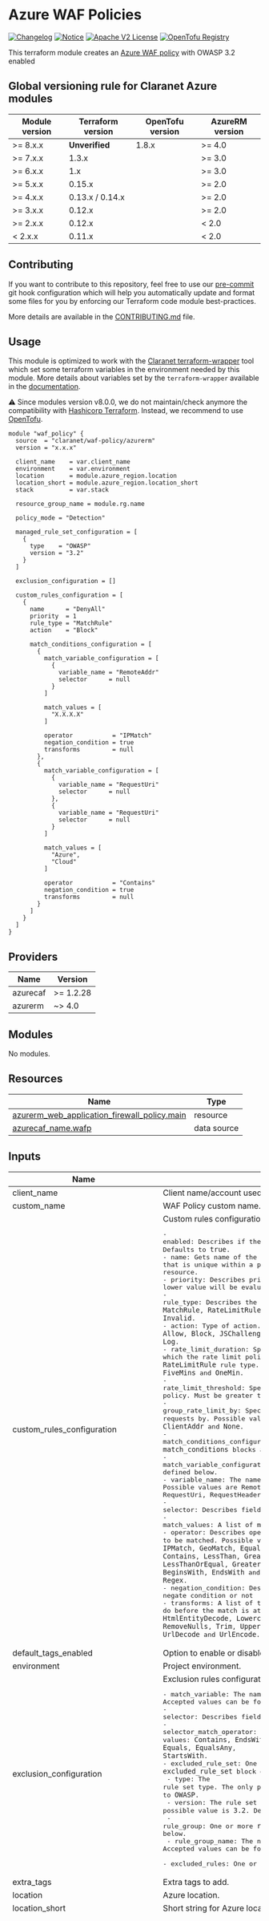 # Azure WAF Policies
[![Changelog](https://img.shields.io/badge/changelog-release-green.svg)](CHANGELOG.md) [![Notice](https://img.shields.io/badge/notice-copyright-blue.svg)](NOTICE) [![Apache V2 License](https://img.shields.io/badge/license-Apache%20V2-orange.svg)](LICENSE) [![OpenTofu Registry](https://img.shields.io/badge/opentofu-registry-yellow.svg)](https://search.opentofu.org/module/claranet/waf-policy/azurerm/latest)

This terraform module creates an [Azure WAF policy](https://learn.microsoft.com/en-us/azure/web-application-firewall/ag/policy-overview) with OWASP 3.2 enabled

<!-- BEGIN_TF_DOCS -->
## Global versioning rule for Claranet Azure modules

| Module version | Terraform version | OpenTofu version | AzureRM version |
| -------------- | ----------------- | ---------------- | --------------- |
| >= 8.x.x       | **Unverified**    | 1.8.x            | >= 4.0          |
| >= 7.x.x       | 1.3.x             |                  | >= 3.0          |
| >= 6.x.x       | 1.x               |                  | >= 3.0          |
| >= 5.x.x       | 0.15.x            |                  | >= 2.0          |
| >= 4.x.x       | 0.13.x / 0.14.x   |                  | >= 2.0          |
| >= 3.x.x       | 0.12.x            |                  | >= 2.0          |
| >= 2.x.x       | 0.12.x            |                  | < 2.0           |
| <  2.x.x       | 0.11.x            |                  | < 2.0           |

## Contributing

If you want to contribute to this repository, feel free to use our [pre-commit](https://pre-commit.com/) git hook configuration
which will help you automatically update and format some files for you by enforcing our Terraform code module best-practices.

More details are available in the [CONTRIBUTING.md](./CONTRIBUTING.md#pull-request-process) file.

## Usage

This module is optimized to work with the [Claranet terraform-wrapper](https://github.com/claranet/terraform-wrapper) tool
which set some terraform variables in the environment needed by this module.
More details about variables set by the `terraform-wrapper` available in the [documentation](https://github.com/claranet/terraform-wrapper#environment).

⚠️ Since modules version v8.0.0, we do not maintain/check anymore the compatibility with
[Hashicorp Terraform](https://github.com/hashicorp/terraform/). Instead, we recommend to use [OpenTofu](https://github.com/opentofu/opentofu/).

```hcl
module "waf_policy" {
  source  = "claranet/waf-policy/azurerm"
  version = "x.x.x"

  client_name    = var.client_name
  environment    = var.environment
  location       = module.azure_region.location
  location_short = module.azure_region.location_short
  stack          = var.stack

  resource_group_name = module.rg.name

  policy_mode = "Detection"

  managed_rule_set_configuration = [
    {
      type    = "OWASP"
      version = "3.2"
    }
  ]

  exclusion_configuration = []

  custom_rules_configuration = [
    {
      name      = "DenyAll"
      priority  = 1
      rule_type = "MatchRule"
      action    = "Block"

      match_conditions_configuration = [
        {
          match_variable_configuration = [
            {
              variable_name = "RemoteAddr"
              selector      = null
            }
          ]

          match_values = [
            "X.X.X.X"
          ]

          operator           = "IPMatch"
          negation_condition = true
          transforms         = null
        },
        {
          match_variable_configuration = [
            {
              variable_name = "RequestUri"
              selector      = null
            },
            {
              variable_name = "RequestUri"
              selector      = null
            }
          ]

          match_values = [
            "Azure",
            "Cloud"
          ]

          operator           = "Contains"
          negation_condition = true
          transforms         = null
        }
      ]
    }
  ]
}
```

## Providers

| Name | Version |
|------|---------|
| azurecaf | >= 1.2.28 |
| azurerm | ~> 4.0 |

## Modules

No modules.

## Resources

| Name | Type |
|------|------|
| [azurerm_web_application_firewall_policy.main](https://registry.terraform.io/providers/hashicorp/azurerm/latest/docs/resources/web_application_firewall_policy) | resource |
| [azurecaf_name.wafp](https://registry.terraform.io/providers/claranet/azurecaf/latest/docs/data-sources/name) | data source |

## Inputs

| Name | Description | Type | Default | Required |
|------|-------------|------|---------|:--------:|
| client\_name | Client name/account used in naming. | `string` | n/a | yes |
| custom\_name | WAF Policy custom name. | `string` | `null` | no |
| custom\_rules\_configuration | Custom rules configuration object with following attributes:<pre>- enabled:                        Describes if the policy is in enabled state or disabled state. Defaults to `true`.<br/>- name:                           Gets name of the resource that is unique within a policy. This name can be used to access the resource.<br/>- priority:                       Describes priority of the rule. Rules with a lower value will be evaluated before rules with a higher value.<br/>- rule_type:                      Describes the type of rule. Possible values are `MatchRule`, `RateLimitRule` and `Invalid`.<br/>- action:                         Type of action. Possible values are `Allow`, `Block`, `JSChallenge` and `Log`.<br/>- rate_limit_duration:            Specifies the duration at which the rate limit policy will be applied. Should be used with `RateLimitRule` rule type. Possible values are `FiveMins` and `OneMin`.<br/>- rate_limit_threshold:           Specifies the threshold value for the rate limit policy. Must be greater than or equal to 1 if provided.<br/>- group_rate_limit_by:            Specifies what grouping the rate limit will count requests by. Possible values are `GeoLocation`, `ClientAddr` and `None`.<br/>- match_conditions_configuration: One or more `match_conditions` blocks as defined below.<br/>- match_variable_configuration:   One or more match_variables blocks as defined below.<br/>- variable_name:                  The name of the Match Variable. Possible values are RemoteAddr, RequestMethod, QueryString, PostArgs, RequestUri, RequestHeaders, RequestBody and RequestCookies.<br/>- selector:                       Describes field of the matchVariable collection<br/>- match_values:                   A list of match values.<br/>- operator:                       Describes operator to be matched. Possible values are `Any`, `IPMatch`, `GeoMatch`, `Equal`, `Contains`, `LessThan`, `GreaterThan`, `LessThanOrEqual`, `GreaterThanOrEqual`, `BeginsWith`, `EndsWith` and `Regex`.<br/>- negation_condition:             Describes if this is negate condition or not<br/>- transforms:                     A list of transformations to do before the match is attempted. Possible values are `HtmlEntityDecode`, `Lowercase`, `RemoveNulls`, `Trim`, `Uppercase`, `UrlDecode` and `UrlEncode`.</pre> | <pre>list(object({<br/>    enabled              = optional(bool, true)<br/>    name                 = optional(string)<br/>    priority             = optional(number)<br/>    rule_type            = optional(string)<br/>    action               = optional(string)<br/>    rate_limit_duration  = optional(string)<br/>    rate_limit_threshold = optional(number)<br/>    group_rate_limit_by  = optional(string)<br/>    match_conditions_configuration = optional(list(object({<br/>      match_variable_configuration = optional(list(object({<br/>        variable_name = optional(string)<br/>        selector      = optional(string, null)<br/>      })))<br/>      match_values       = optional(list(string))<br/>      operator           = optional(string)<br/>      negation_condition = optional(string, null)<br/>      transforms         = optional(list(string), null)<br/>    })))<br/>  }))</pre> | `[]` | no |
| default\_tags\_enabled | Option to enable or disable default tags. | `bool` | `true` | no |
| environment | Project environment. | `string` | n/a | yes |
| exclusion\_configuration | Exclusion rules configuration object with following attributes:<pre>- match_variable:          The name of the Match Variable. Accepted values can be found [here](https://registry.terraform.io/providers/hashicorp/azurerm/latest/docs/resources/web_application_firewall_policy#match_variable).<br/>- selector:                Describes field of the matchVariable collection.<br/>- selector_match_operator: Describes operator to be matched. Possible values: `Contains`, `EndsWith`, `Equals`, `EqualsAny`, `StartsWith`.<br/>- excluded_rule_set:       One or more `excluded_rule_set` block defined below.<br/>  - type:                  The rule set type. The only possible value is `OWASP`. Defaults to `OWASP`.<br/>  - version:               The rule set version. The only possible value is `3.2`. Defaults to `3.2`.<br/>  - rule_group:            One or more `rule_group` block defined below.<br/>    - rule_group_name:     The name of rule group for exclusion. Accepted values can be found [here](https://registry.terraform.io/providers/hashicorp/azurerm/latest/docs/resources/web_application_firewall_policy#rule_group_name).<br/>    - excluded_rules:      One or more Rule IDs for exclusion.</pre> | <pre>list(object({<br/>    match_variable          = optional(string)<br/>    selector                = optional(string)<br/>    selector_match_operator = optional(string)<br/>    excluded_rule_set = optional(list(object({<br/>      type    = optional(string, "OWASP")<br/>      version = optional(string, "3.2")<br/>      rule_group = optional(list(object({<br/>        rule_group_name = string<br/>        excluded_rules  = optional(list(string), [])<br/>      })), [])<br/>    })), [])<br/>  }))</pre> | `[]` | no |
| extra\_tags | Extra tags to add. | `map(string)` | `{}` | no |
| location | Azure location. | `string` | n/a | yes |
| location\_short | Short string for Azure location. | `string` | n/a | yes |
| managed\_rule\_set\_configuration | Managed rule set configuration. | <pre>list(object({<br/>    type    = optional(string, "OWASP")<br/>    version = optional(string, "3.2")<br/>    rule_group_override_configuration = optional(list(object({<br/>      rule_group_name = optional(string, null)<br/>      rule = optional(list(object({<br/>        id      = string<br/>        enabled = optional(bool)<br/>        action  = optional(string)<br/>      })), [])<br/>    })))<br/><br/>  }))</pre> | `[]` | no |
| name\_prefix | Optional prefix for the generated name. | `string` | `""` | no |
| name\_suffix | Optional suffix for the generated name. | `string` | `""` | no |
| policy\_enabled | Describes if the policy is in `enabled` state or `disabled` state. Defaults to `true`. | `string` | `true` | no |
| policy\_file\_limit | Policy regarding the size limit of uploaded files. Value is in MB. Accepted values are in the range `1` to `4000`. Defaults to `100`. | `number` | `100` | no |
| policy\_file\_upload\_enforcement | Whether the firewall should block a request with upload size greater then file\_upload\_limit\_in\_mb. Defaults to `true`. | `bool` | `true` | no |
| policy\_js\_challenge\_cookie\_expiration | Specifies the JavaScript challenge cookie validity lifetime in minutes. The user is challenged after the lifetime expires. Accepted values are in the range `5` to `1440`. Defaults to `30`. | `number` | `30` | no |
| policy\_log\_scrubbing\_enabled | Whether the log scrubbing is enabled or disabled. Defaults to `true`. | `bool` | `true` | no |
| policy\_log\_scrubbing\_rules | Log scrubbing rules configuration object with following attributes:<pre>- enabled:                   Whether this rule is enabled. Defaults to `true`.<br/>- match_variable:            Specifies the variable to be scrubbed from the logs. Possible values are `RequestHeaderNames`, `RequestCookieNames`, `RequestArgNames`, `RequestPostArgNames`, `RequestJSONArgNames` and `RequestIPAddress`.<br/>- selector_match_operator:   Specifies the operating on the selector. Possible values are `Equals` and `EqualsAny`. Defaults to `Equals`.<br/>- selector:                  Specifies which elements in the collection this rule applies to.</pre> | <pre>list(object({<br/>    enabled                 = optional(bool, true)<br/>    match_variable          = string<br/>    selector_match_operator = optional(string, "Equals")<br/>    selector                = optional(string)<br/>  }))</pre> | `[]` | no |
| policy\_max\_body\_size | Policy regarding the maximum request body size. Value is in KB. Accepted values are in the range `8` to `2000`. Defaults to `128`. | `number` | `128` | no |
| policy\_mode | Describes if it is in detection mode or prevention mode at the policy level. Valid values are `Detection` and `Prevention`. Defaults to `Prevention`. | `string` | `"Prevention"` | no |
| policy\_request\_body\_check\_enabled | Describes if the Request Body Inspection is enabled. Defaults to `true`. | `string` | `true` | no |
| policy\_request\_body\_enforcement | Whether the firewall should block a request with body size greater then max\_request\_body\_size\_in\_kb. Defaults to `true`. | `bool` | `true` | no |
| policy\_request\_body\_inspect\_limit | Specifies the maximum request body inspection limit in KB for the Web Application Firewall. Accepted values are in the range `8` to `2000`. Defaults to `128`. | `number` | `128` | no |
| resource\_group\_name | Resource Group Name. | `string` | n/a | yes |
| stack | Project stack name. | `string` | n/a | yes |

## Outputs

| Name | Description |
|------|-------------|
| http\_listener\_ids | A list of HTTP Listener IDs from an azurerm\_application\_gateway. |
| id | WAF Policy ID. |
| name | WAF Policy name. |
| path\_based\_rule\_ids | A list of URL Path Map Path Rule IDs from an azurerm\_application\_gateway. |
| resource | WAF Policy resource object. |
<!-- END_TF_DOCS -->
## Related documentation

Microsoft Azure documentation: [docs.microsoft.com/en-us/azure/web-application-firewall/ag/policy-overview/](https://docs.microsoft.com/en-us/azure/web-application-firewall/ag/policy-overview/)
